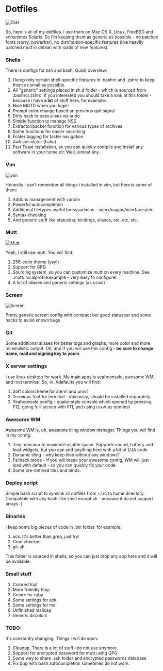 # Dotfiles
![ZSH](http://cl.ly/image/101i213S2c2P/Screen%20Shot%202012-10-13%20at%203.25.23%20PM.png)

So, here is all of my dotfiles. I use them on Mac OS X, Linux, FreeBSD and sometimes Solaris. So i'm keeping them as generic as possible - no patched fonts (sorry, powerbar), no distribution-specific features (like heavily patched mutt in debian with loads of new features).

### Shells

There is configs for zsh and bash. Quick overview: 

1. I keep only certain shell-specific features in .bashrc and .zshrc to keep them as small as possible.
2. All "generic" settings placed in sh.d folder - which is sourced from .bashrc/.zshrc. If you interested you should take a look at this folder - because i have **a lot** of stuff here, for example:
3. Nice MOTD when you login!
4. Prompt color change based on previous quit signal
5. Dirty hack to pass alises via sudo 
6. Simple function to manage NSS
7. Extractor/packer function for various types of archives
8. Some functions for easier searching
9. Folder tagging for faster navigation
10. Awk calculator (haha)
11. Fast Toast installation, so you can quickly compile and install any software in your home dir. Well, almost any.

### Vim

![vim](http://cl.ly/image/412k3B0H0P3s/Screen%20Shot%202012-10-13%20at%203.28.28%20PM.png)

Honestly i can't remember all things i installed in vim, but here is some of them:

1. Addons management with vundle
2. Powerful autocompletion
3. Additional filetypes useful for sysadmins - nginx/nagios/interfaces/etc
4. Syntax checking
5. And generic stuff like statusbar, bindings, aliases, etc, etc, etc.

### Mutt 

![Mutt](http://cl.ly/image/27283O0b0a0Z/Screen%20Shot%202012-10-13%20at%203.26.59%20PM.png)

Yeah, i still use mutt. You will find:

1. 256-color theme (yay!)
2. Support for GPG
3. Sourcing system, so you can customize mutt on every machine. See .mutt/.localprofile.example - very easy to configure!
4. A lot of aliases and generic settings (as usual)

### Screen

![Screen](http://cl.ly/image/2Q472W2Y0y0C/Screen%20Shot%202012-10-13%20at%203.38.37%20PM.png)

Pretty generic screen config with compact but good statusbar and some hacks to avoid known bugs.

### Git

Some additional aliases for better logs and graphs, more color and more minimalistic output. Oh, and if you will use this config - **be sure to change name, mail and signing key to yours**

### X server settings

I use linux desktop for work. My main apps is yeahconsole, awesome WM, and rxvt terminal. So, in .Xdefaults you will find:

1. Soft colorscheme for xterm and urxvt
2. Terminus font for terminal - obviously, should be installed separately
3. Yeahconsole config - quake-style console which opened by pressing F12, going full-screen with F11, and using urxvt as terminal

### Awesome WM

Awesome WM is, uh, awesome tiling window manager. Things you will find in my config:

1. Tiny menubar to maximize usable space. Supports sound, battery and load widgets, but you can add anything here with a bit of LUA code 
2. Dynamic tiling - why keep tiles without any windows?
3. Fallback mode - if you will break your awesome config, WM will just load with default - so you can quickly fix your code. 
4. Some pre-defined tiles and binds.

### Deploy script

Simple bash script to symlink all dotfiles from ~/.rc to home directory. Compatible with any bash-like shell except sh - because it do not support arrays :( 

### Binaries

I keep some big pieces of code in .bin folder, for example:

1. ack. It's better than grep, just try!
2. Cron checker
3. git-sh

This folder is sourced in shells, so you can just drop any app here and it will be available.

### Small stuff

1. Colored top!
2. More friendly htop
3. Gemrc for ruby.
4. Some settings for ack
5. Some settings for mc 
6. Unfinished mailcap
7. Generic dircolors

### TODO:

It's constantly changing. Things i will do soon:

1. Cleanup. There is a lot of stuff i do not use anymore.
2. Support for encrypted password for mutt using GPG
3. Some way to share .ssh folder and encrypted passwords database
4. Fix bug with bash autocompletion sometimes do not work.
